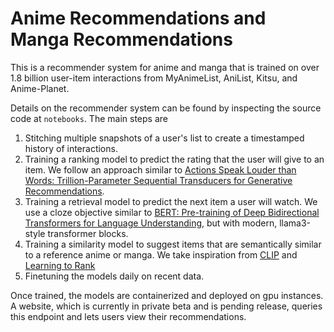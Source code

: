 # Anime Recommendations and Manga Recommendations
This is a recommender system for anime and manga that is trained on over 1.8 billion user-item interactions from MyAnimeList, AniList, Kitsu, and Anime-Planet.

Details on the recommender system can be found by inspecting the source code at `notebooks`. The main steps are
1. Stitching multiple snapshots of a user's list to create a timestamped history of interactions.
2. Training a ranking model to predict the rating that the user will give to an item. We follow an approach similar to [Actions Speak Louder than Words: Trillion-Parameter Sequential Transducers for Generative Recommendations](https://arxiv.org/abs/2402.17152).
3. Training a retrieval model to predict the next item a user will watch. We use a cloze objective similar to [BERT: Pre-training of Deep Bidirectional Transformers for Language Understanding](https://arxiv.org/pdf/1810.04805.pdf), but with modern, llama3-style transformer blocks.
4. Training a similarity model to suggest items that are semantically similar to a reference anime or manga. We take inspiration from [CLIP](https://arxiv.org/pdf/2103.00020) and [Learning to Rank](https://www.microsoft.com/en-us/research/wp-content/uploads/2016/02/tr-2007-40.pdf)
5. Finetuning the models daily on recent data.

Once trained, the models are containerized and deployed on gpu instances. A website, which is currently in private beta and is pending release, queries this endpoint and lets users view their recommendations.
